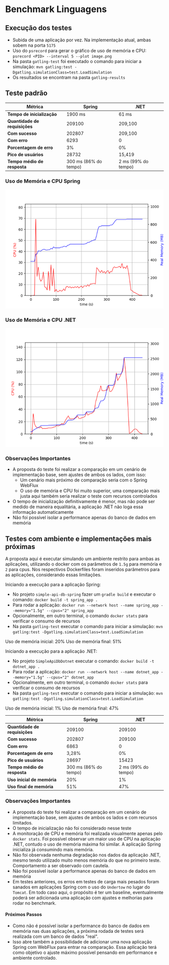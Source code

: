 # Benchmark Linguagens

## Execução dos testes

- Subida de uma aplicação por vez. Na implementação atual, ambas sobem na porta `5175`
- Uso do `psrecord` para gerar o gráfico de uso de memória e CPU: `psrecord <PID> --interval 5 --plot image.png`
- Na pasta `gatling-test` foi executado o comando para iniciar a simulação: `mvn gatling:test -Dgatling.simulationClass=test.LoadSimulation`
- Os resultados se encontram na pasta `gatling-results`

## Teste padrão

| Métrica                       | Spring                | .NET                |
|-------------------------------|-----------------------|---------------------|
| **Tempo de inicialização**    | 1900 ms               | 61 ms               |
| **Quantidade de requisições** | 209100                | 209,100             |
| **Com sucesso**               | 202807                | 209,100             |
| **Com erro**                  | 6293                  | 0                   |
| **Porcentagem de erro**       | 3%                    | 0%                  |
| **Pico de usuários**          | 28732                 | 15,419              |
| **Tempo médio de resposta**   | 300 ms (86% do tempo) | 2 ms (99% do tempo) |

### Uso de Memória e CPU Spring

![CPU e Memória Spring](spring_memory_cpu_usage.png)

### Uso de Memória e CPU .NET

![CPU e Memória .NET](dotnet_memory_cpu_usage.png)

### Observações Importantes

- A proposta do teste foi realizar a comparação em um cenário de implementação base, sem ajustes de ambos os lados, com isso:
    - Um cenário mais próximo de comparação seria com o Spring WebFlux
    - O uso de memória e CPU foi muito superior, uma comparação mais justa aqui também seria realizar o teste com recursos controlados
- O tempo de inicialização definitivamente é menor, mas não pode ser medido de maneira equalitária, a aplicação .NET não loga essa informação automaticamente
- Não foi possível isolar a performance apenas do banco de dados em memória

## Testes com ambiente e implementações mais próximas

A proposta aqui é executar simulando um ambiente restrito para ambas as aplicações, utilizando o docker com os parâmetros de `1.5g` para memória e `2` para cpus. Nos respectivos Dockerfiles foram inseridos parâmetros para as aplicações, considerando essas limitações. 

Iniciando a execução para a aplicação Spring:

- No projeto `simple-api-db-spring` fazer um `gradle build` e executar o comando: `docker build -t spring_app .`
- Para rodar a aplicação: `docker run --network host --name spring_app --memory="1.5g" --cpus="2" spring_app`
- Opcionalmente, em outro terminal, o comando `docker stats` para verificar o consumo de recursos
- Na pasta `gatling-test` executar o comando para iniciar a simulação: `mvn gatling:test -Dgatling.simulationClass=test.LoadSimulation`

Uso de memória inicial: 20%
Uso de memória final: 51%

Iniciando a execução para a aplicação .NET:

- No projeto `SimpleApiDbDotnet` executar o comando: `docker build -t dotnet_app .`
- Para rodar a aplicação: `docker run --network host --name dotnet_app --memory="1.5g" --cpus="2" dotnet_app`
- Opcionalmente, em outro terminal, o comando `docker stats` para verificar o consumo de recursos
- Na pasta `gatling-test` executar o comando para iniciar a simulação: `mvn gatling:test -Dgatling.simulationClass=test.LoadSimulation`

Uso de memória inicial: 1%
Uso de memória final: 47%

| Métrica                       | Spring                | .NET                |
|-------------------------------|-----------------------|---------------------|
| **Quantidade de requisições** | 209100                | 209100              |
| **Com sucesso**               | 202807                | 209100              |
| **Com erro**                  | 6863                  | 0                   |
| **Porcentagem de erro**       | 3,28%                 | 0%                  |
| **Pico de usuários**          | 28697                 | 15423               |
| **Tempo médio de resposta**   | 300 ms (86% do tempo) | 2 ms (99% do tempo) |
| **Uso inicial de memória**    | 20%                   | 1%                  |
| **Uso final de memória**      | 51%                   | 47%                 |

### Observações Importantes

- A proposta do teste foi realizar a comparação em um cenário de implementação base, sem ajustes de ambos os lados e com recursos limitados.
- O tempo de inicialização não foi considerado nesse teste
- A monitoração de CPU e memória foi realizada visualmente apenas pelo `docker stats`. Foi possível observar um maior uso de CPU na aplicação .NET, contudo o uso de memória máxima foi similar. A aplicação Spring inicializa já consumindo mais memória.
- Não foi observada nenhuma degradação nos dados da aplicação .NET, mesmo tendo utilizado muito menos memória do que no primeiro teste. Comportamento a ser observado com cautela.
- Não foi possível isolar a performance apenas do banco de dados em memória
- Em testes anteriores, os erros em testes de carga mais pesados foram sanados em aplicações Spring com o uso do `Undertow` no lugar do `Tomcat`. Em todo caso aqui, o propósito é ter um baseline, eventualmente poderá ser adicionada uma aplicação com ajustes e melhorias para rodar no benchmark.

#### Próximos Passos

- Como não é possível isolar a performance do banco de dados em memória nas duas aplicações, a próxima rodada de testes será realizada com um banco de dados "real".
- Isso abre também a possibilidade de adicionar uma nova aplicação Spring com WebFlux para entrar na comparação. Essa aplicação terá como objetivo o ajuste máximo possível pensando em performance e ambiente controlado.